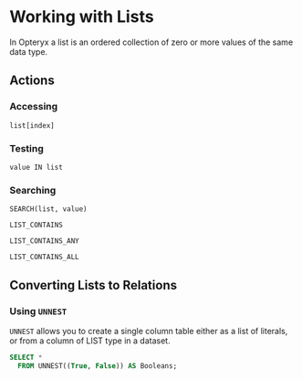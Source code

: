# Working with Lists

In Opteryx a list is an ordered collection of zero or more values of the same data type.

## Actions

### Accessing

~~~
list[index]
~~~

### Testing

~~~
value IN list
~~~

### Searching

~~~
SEARCH(list, value)
~~~
~~~
LIST_CONTAINS   
~~~
~~~
LIST_CONTAINS_ANY   
~~~
~~~
LIST_CONTAINS_ALL
~~~

## Converting Lists to Relations

### Using `UNNEST`

`UNNEST` allows you to create a single column table either as a list of literals, or from a column of LIST type in a dataset.

~~~sql
SELECT * 
  FROM UNNEST((True, False)) AS Booleans;
~~~